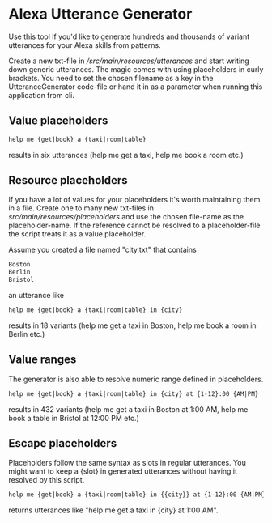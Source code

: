 # Alexa Utterance Generator
Use this tool if you'd like to generate hundreds and thousands of variant utterances
for your Alexa skills from patterns.

Create a new txt-file in _/src/main/resources/utterances_ and start writing down generic utterances.
The magic comes with using placeholders in curly brackets. You need to set the chosen filename as a key
in the UtteranceGenerator code-file or hand it in as a parameter when running this application from cli.

## Value placeholders
```xml
help me {get|book} a {taxi|room|table}
```

results in six utterances (help me get a taxi, help me book a room etc.)

## Resource placeholders

If you have a lot of values for your placeholders it's worth maintaining them in
a file. Create one to many new txt-files in _src/main/resources/placeholders_ and use
the chosen file-name as the placeholder-name. If the reference cannot be resolved to
a placeholder-file the script treats it as a value placeholder.

Assume you created a file named "city.txt" that contains
```xml
Boston
Berlin
Bristol
```

an utterance like 

```xml
help me {get|book} a {taxi|room|table} in {city}
```

results in 18 variants (help me get a taxi in Boston, help me book a room in Berlin etc.)

## Value ranges

The generator is also able to resolve numeric range defined in placeholders.

```xml
help me {get|book} a {taxi|room|table} in {city} at {1-12}:00 {AM|PM}
``` 

results in 432 variants (help me get a taxi in Boston at 1:00 AM, help me book a table in Bristol at 12:00 PM etc.)

## Escape placeholders

Placeholders follow the same syntax as slots in regular utterances. You might want to keep a {slot} in 
generated utterances without having it resolved by this script. 

```xml
help me {get|book} a {taxi|room|table} in {{city}} at {1-12}:00 {AM|PM}
``` 

returns utterances like "help me get a taxi in {city} at 1:00 AM".